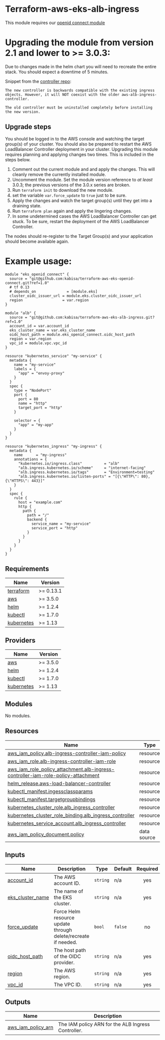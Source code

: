 # Terraform-aws-eks-alb-ingress

This module requires our [openid connect module](https://github.com/kabisa/terraform-aws-eks-openid-connect)

# Upgrading the module from version 2.1 and lower to >= 3.0.3:
Due to changes made in the helm chart you will need to recreate the entire stack. You should expect a downtime of 5 minutes.

Snippet from the [controller repo](https://github.com/kubernetes-sigs/aws-load-balancer-controller/tree/main/helm/aws-load-balancer-controller#upgrade):
```
The new controller is backwards compatible with the existing ingress objects. However, it will NOT coexist with the older aws-alb-ingress-controller. 

The old controller must be uninstalled completely before installing the new version.
```

## Upgrade steps

You should be logged in to the AWS console and watching the target group(s) of your cluster. 
You should also be prepared to restart the AWS LoadBalancer Controller deployment in your cluster.
Upgrading this module requires planning and applying changes two times. This is included in the steps below.

1. Comment out the current module and and apply the changes. This will cleanly remove the currently installed module.
2. Uncomment the module. Set the module version reference to _at least_ 3.0.3; the previous versions of the 3.0.x series are broken.
3. Run `terraform init` to download the new module.
4. set the variable `var.force_update` to `true` just to be sure.
5. Apply the changes and watch the target group(s) until they get into a draining state.
6. Run `terraform plan` again and apply the lingering changes.
7. In some undetermined cases the AWS LoadBalancer Controller can get stuck. To be sure, restart the deployment of the AWS LoadBalancer Controller.

The nodes should re-register to the Target Group(s) and your application should become available again.

# Example usage:

```hcl
module "eks_openid_connect" {
  source = "git@github.com:kabisa/terraform-aws-eks-openid-connect.git?ref=1.0"
  # tf 0.13
  # depends_on              = [module.eks]
  cluster_oidc_issuer_url = module.eks.cluster_oidc_issuer_url
  region                  = var.region
}

module "alb" {
  source = "git@github.com:kabisa/terraform-aws-eks-alb-ingress.git?ref=1.0"
  account_id = var.account_id
  eks_cluster_name = var.eks_cluster_name
  oidc_host_path = module.eks_openid_connect.oidc_host_path
  region = var.region
  vpc_id = module.vpc.vpc_id
}

resource "kubernetes_service" "my-service" {
  metadata {
    name = "my-service"
    labels = {
      "app" = "envoy-proxy"
    }
  }
  spec {
    type = "NodePort"
    port {
      port = 80
      name = "http"
      target_port = "http"
    }

    selector = {
      "app" = "my-app"
    }
  }
}

resource "kubernetes_ingress" "my-ingress" {
  metadata {
    name      = "my-ingress"
    annotations = {
      "kubernetes.io/ingress.class"          = "alb"
      "alb.ingress.kubernetes.io/scheme"     = "internet-facing"
      "alb.ingress.kubernetes.io/tags"       = "Environment=testing"
      "alb.ingress.kubernetes.io/listen-ports" = "[{\"HTTP\": 80}, {\"HTTPS\": 443}]"
    }
  }
  spec {
    rule {
      host = "example.com"
      http {
        path {
          path = "/"
          backend {
            service_name = "my-service"
            service_port = "http"
          }
        }
      }
    }
  }
}
```

<!-- BEGIN_TF_DOCS -->
## Requirements

| Name | Version |
|------|---------|
| <a name="requirement_terraform"></a> [terraform](#requirement\_terraform) | >= 0.13.1 |
| <a name="requirement_aws"></a> [aws](#requirement\_aws) | >= 3.5.0 |
| <a name="requirement_helm"></a> [helm](#requirement\_helm) | >= 1.2.4 |
| <a name="requirement_kubectl"></a> [kubectl](#requirement\_kubectl) | >= 1.7.0 |
| <a name="requirement_kubernetes"></a> [kubernetes](#requirement\_kubernetes) | >= 1.13 |

## Providers

| Name | Version |
|------|---------|
| <a name="provider_aws"></a> [aws](#provider\_aws) | >= 3.5.0 |
| <a name="provider_helm"></a> [helm](#provider\_helm) | >= 1.2.4 |
| <a name="provider_kubectl"></a> [kubectl](#provider\_kubectl) | >= 1.7.0 |
| <a name="provider_kubernetes"></a> [kubernetes](#provider\_kubernetes) | >= 1.13 |

## Modules

No modules.

## Resources

| Name | Type |
|------|------|
| [aws_iam_policy.alb-ingress-controller-iam-policy](https://registry.terraform.io/providers/hashicorp/aws/latest/docs/resources/iam_policy) | resource |
| [aws_iam_role.alb-ingress-controller-iam-role](https://registry.terraform.io/providers/hashicorp/aws/latest/docs/resources/iam_role) | resource |
| [aws_iam_role_policy_attachment.alb-ingress-controller-iam-role-policy-attachment](https://registry.terraform.io/providers/hashicorp/aws/latest/docs/resources/iam_role_policy_attachment) | resource |
| [helm_release.aws-load-balancer-controller](https://registry.terraform.io/providers/hashicorp/helm/latest/docs/resources/release) | resource |
| [kubectl_manifest.ingessclassparams](https://registry.terraform.io/providers/gavinbunney/kubectl/latest/docs/resources/manifest) | resource |
| [kubectl_manifest.targetgroupbindings](https://registry.terraform.io/providers/gavinbunney/kubectl/latest/docs/resources/manifest) | resource |
| [kubernetes_cluster_role.alb_ingress_controller](https://registry.terraform.io/providers/hashicorp/kubernetes/latest/docs/resources/cluster_role) | resource |
| [kubernetes_cluster_role_binding.alb_ingress_controller](https://registry.terraform.io/providers/hashicorp/kubernetes/latest/docs/resources/cluster_role_binding) | resource |
| [kubernetes_service_account.alb_ingress_controller](https://registry.terraform.io/providers/hashicorp/kubernetes/latest/docs/resources/service_account) | resource |
| [aws_iam_policy_document.policy](https://registry.terraform.io/providers/hashicorp/aws/latest/docs/data-sources/iam_policy_document) | data source |

## Inputs

| Name | Description | Type | Default | Required |
|------|-------------|------|---------|:--------:|
| <a name="input_account_id"></a> [account\_id](#input\_account\_id) | The AWS account ID. | `string` | n/a | yes |
| <a name="input_eks_cluster_name"></a> [eks\_cluster\_name](#input\_eks\_cluster\_name) | The name of the EKS cluster. | `string` | n/a | yes |
| <a name="input_force_update"></a> [force\_update](#input\_force\_update) | Force Helm resource update through delete/recreate if needed. | `bool` | `false` | no |
| <a name="input_oidc_host_path"></a> [oidc\_host\_path](#input\_oidc\_host\_path) | The host path of the OIDC provider. | `string` | n/a | yes |
| <a name="input_region"></a> [region](#input\_region) | The AWS region. | `string` | n/a | yes |
| <a name="input_vpc_id"></a> [vpc\_id](#input\_vpc\_id) | The VPC ID. | `string` | n/a | yes |

## Outputs

| Name | Description |
|------|-------------|
| <a name="output_aws_iam_policy_arn"></a> [aws\_iam\_policy\_arn](#output\_aws\_iam\_policy\_arn) | The IAM policy ARN for the ALB Ingress Controller. |
<!-- END_TF_DOCS -->